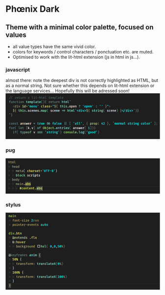 # Phœnix Dark

## Theme with a minimal color palette, focused on values 
- all value types have the same vivid color.
- colors for keywords / control characters / ponctuation etc. are muted. 
- Optimised to work with the lit-html extension (js in html in js...).

### javascript
almost there: note the deepest div is not correctly highlighted as HTML, but as a normal string. Not sure whether this depends on lit-html extension or the language services... Hopefully this will be adressed soon!
![js demo](./screenshots/js.png)
### pug
![pug demo](./screenshots/pug.png)
### stylus
![stylus demo](./screenshots/stylus.png)